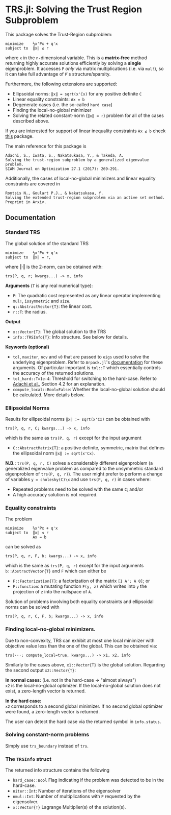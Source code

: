 # TRS.jl: Solving the Trust Region Subproblem

This package solves the Trust-Region subproblem:
```
minimize    ½x'Px + q'x
subject to  ‖x‖ ≤ r
```
where `x` in the `n-`dimensional variable. This is a **matrix-free** method returning highly accurate solutions efficiently by solving a **single** eigenproblem. It accesses `P` *only* via matrix multiplications (i.e. via `mul!`), so it can take full advantage of `P`'s structure/sparsity.

Furthermore, the following extensions are supported:
* Ellipsoidal norms: `‖x‖ = sqrt(x'Cx)` for any positive definite `C`
* Linear equality constraints: `Ax = b`
* Degenerate cases (i.e. the so-called `hard case`)
* Finding the local-no-global minimizer
* Solving the related constant-norm (`‖x‖ = r`) problem for all of the cases described above.

If you are interested for support of linear inequality constraints `Ax ≤ b` check [this](https://no-link-yet.com) package.

The main reference for this package is
```
Adachi, S., Iwata, S., Nakatsukasa, Y., & Takeda, A.
Solving the trust-region subproblem by a generalized eigenvalue problem.
SIAM Journal on Optimization 27.1 (2017): 269-291.
```
Additionally, the cases of local-no-global minimizers and linear equality constraints are covered in
```
Rontsis N., Goulart P.J., & Nakatsukasa, Y.
Solving the extended trust-region subproblem via an active set method.
Preprint in Arxiv.
```

## Documentation
### Standard TRS
The global solution of the standard TRS
```
minimize    ½x'Px + q'x
subject to  ‖x‖ = r,
```
where ‖·‖ is the 2-norm, can be obtained with:
```
trs(P, q, r; kwargs...) -> x, info
```
**Arguments** (`T` is any real numerical type):
* `P`: The quadratic cost represented as any linear operator implementing `mul!`, `issymmetric` and `size`.
* `q::AbstractVector{T}`: the linear cost.
* `r::T`: the radius.

**Output**
* `x::Vector{T}`: The global solution to the TRS
* `info::TRSInfo{T}`: Info structure. See below for details.

**Keywords (optional)**
* `tol`, `maxiter`, `ncv` and `v0` that are passed to `eigs` used to solve the underlying eigenproblem. Refer to `Arpack.jl`'s [documentation](https://julialinearalgebra.github.io/Arpack.jl/stable/) for these arguments. Of particular important is `tol::T` which essentially controls the accuracy of the returned solutions.
* `tol_hard::T=1e-4`: Threshold for switching to the hard-case. Refer to [Adachi et al.](https://epubs.siam.org/doi/pdf/10.1137/16M1058200), Section 4.2 for an explanation.
* `compute_local::Bool=False`: Whether the local-no-global solution should be calculated. More details below.

### Ellipsoidal Norms
Results for ellipsoidal norms `‖x‖ := sqrt(x'Cx)` can be obtained with
```
trs(P, q, r, C; kwargs...) -> x, info
```
which is the same as `trs(P, q, r)` except for the input argument
* `C::AbstractMatrix{T}`: a positive definite, symmetric, matrix that defines the ellipsoidal norm `‖x‖ := sqrt(x'Cx)`.

**N.B.**: `trs(P, q, r, C)` solves a considerably different eigenproblem (a generalized eigenvalue problem as compared to the unsymmetric standard eigenproblem of `trs(P, q, r)`). The user might prefer to perform a change of variables `y = cholesky(C)\x` and use `trs(P, q, r)` in cases where:
* Repeated problems need to be solved with the same `C`; and/or
* A high accuracy solution is not required.

### Equality constraints
The problem
```
minimize    ½x'Px + q'x
subject to  ‖x‖ ≤ r
            Ax = b
```
can be solved as
```
trs(P, q, r, F, b; kwargs...) -> x, info
```
which is the same as `trs(P, q, r)` except for the input arguments `b::AbstractVector{T}` and `F` which can either be
* `F::Factorization{T}`: a factorization of the matrix `[I A'; A 0]`; or
* `F::function`: a mutating function `F(y, z)` which writes into `y` the projection of `z` into the nullspace of `A`.

Solution of problems involving both equality constraints and ellipsoidal norms can be solved with
```
trs(P, q, r, C, F, b; kwargs...) -> x, info
```

### Finding local-no-global minimizers.
Due to non-convexity, TRS can exhibit at most one local minimizer with objective value less than the one of the global. This can be obtained via:
```
trs(···; compute_local=true, kwargs...) -> x1, x2, info
```
Similarly to the cases above, `x1::Vector{T}` is the global solution. Regarding the second output `x2::Vector{T}`:

**In normal cases:** (i.e. not in the hard-case -> "almost always")  
`x2` is the local-no-global optimizer. If the local-no-global solution does not exist, a zero-length vector is returned.

**In the hard case:**  
`x2` corresponds to a second global minimizer. If no second global optimizer were found, a zero-length vector is returned.

The user can detect the hard case via the returned symbol in `info.status`.


### Solving constant-norm problems
Simply use `trs_boundary` instead of `trs`.

### The `TRSInfo` struct
The returned info structure contains the following 
* `hard_case::Bool` Flag indicating if the problem was detected to be in the hard-case.
* `niter::Int`:  Number of iterations of the eigensolver
* `nmul::Int`:   Number of multiplications with `P` requested by the eigensolver.
* `λ::Vector{T}` Lagrange Multiplier(s) of the solution(s).